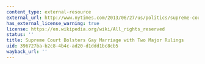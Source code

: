 ```yaml
---
content_type: external-resource
external_url: http://www.nytimes.com/2013/06/27/us/politics/supreme-court-gay-marriage.html?pagewanted=all&_r=0
has_external_license_warning: true
license: https://en.wikipedia.org/wiki/All_rights_reserved
status: ''
title: Supreme Court Bolsters Gay Marriage with Two Major Rulings
uid: 396727ba-b2c8-4b4c-ad20-d1ddd1bc8cb5
wayback_url: ''
---
```

